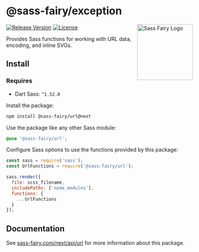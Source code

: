 # @sass-fairy/exception

<a href="https://sass-fairy.com/"><img src="https://sass-fairy.com/img/logo.svg" alt="Sass Fairy Logo" width="150" align="right" /></a>

[![Release Version](https://img.shields.io/npm/v/@sass-fairy/url/next.svg)](https://www.npmjs.com/package/@sass-fairy/url/v/next)
[![License](https://img.shields.io/badge/License-MIT-blue.svg)](https://opensource.org/licenses/MIT)

Provides Sass functions for working with URL data, encoding, and inline SVGs.

## Install

### Requires

* Dart Sass: `^1.52.0`

Install the package:

```bash
npm install @sass-fairy/url@next
```

Use the package like any other Sass module:

```scss
@use '@sass-fairy/url';
```

Configure Sass options to use the functions provided by this package:

```js
const sass = require('sass');
const UrlFunctions = require('@sass-fairy/url');

sass.render({
  file: scss_filename,
  includePaths: ['node_modules'],
  functions: {
    ...UrlFunctions
  }
});
```


## Documentation

See [sass-fairy.com/next/api/url](http://sass-fairy.com/next/api/url) for more information about this package.
